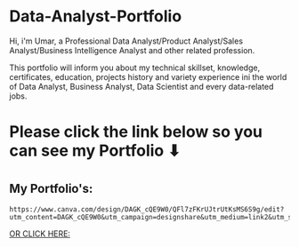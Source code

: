 # Data-Analyst-Portfolio

Hi, i'm Umar, a Professional Data Analyst/Product Analyst/Sales Analyst/Business Intelligence Analyst and other related profession.

This portfolio will inform you about my technical
skillset, knowledge, certificates, education, projects
history and variety experience ini the world of Data
Analyst, Business Analyst, Data Scientist and every
data-related jobs. 

# Please click the link below so you can see my Portfolio ⬇
#
## My Portfolio's:
```
https://www.canva.com/design/DAGK_cQE9W0/QFl7zFKrUJtrUtKsMS6S9g/edit?utm_content=DAGK_cQE9W0&utm_campaign=designshare&utm_medium=link2&utm_source=sharebutton

```
[OR CLICK HERE:](https://www.canva.com/design/DAGK_cQE9W0/QFl7zFKrUJtrUtKsMS6S9g/edit?utm_content=DAGK_cQE9W0&utm_campaign=designshare&utm_medium=link2&utm_source=sharebutton)
 
